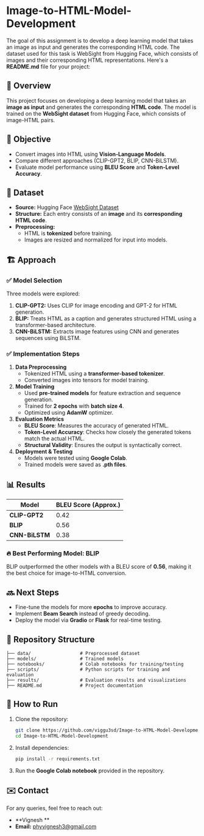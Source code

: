 # Image-to-HTML-Model-Development
The goal of this assignment is to develop a deep learning model that takes an image as input and generates the corresponding HTML code. The dataset used for this task is WebSight from Hugging Face, which consists of images and their corresponding HTML representations.
Here's a **README.md** file for your project:  


## 📌 Overview  
This project focuses on developing a deep learning model that takes an **image as input** and generates the corresponding **HTML code**. The model is trained on the **WebSight dataset** from Hugging Face, which consists of image-HTML pairs.  

## 🚀 Objective  
- Convert images into HTML using **Vision-Language Models**.  
- Compare different approaches (CLIP-GPT2, BLIP, CNN-BiLSTM).  
- Evaluate model performance using **BLEU Score** and **Token-Level Accuracy**.  

## 📂 Dataset  
- **Source:** Hugging Face [WebSight Dataset](https://huggingface.co/datasets)  
- **Structure:** Each entry consists of an **image** and its **corresponding HTML code**.  
- **Preprocessing:**  
  - HTML is **tokenized** before training.  
  - Images are resized and normalized for input into models.  

## 🏗️ Approach  

### ✅ Model Selection  
Three models were explored:  
1. **CLIP-GPT2:** Uses CLIP for image encoding and GPT-2 for HTML generation.  
2. **BLIP:** Treats HTML as a caption and generates structured HTML using a transformer-based architecture.  
3. **CNN-BiLSTM:** Extracts image features using CNN and generates sequences using BiLSTM.  

### ✅ Implementation Steps  
1. **Data Preprocessing**  
   - Tokenized HTML using a **transformer-based tokenizer**.  
   - Converted images into tensors for model training.  
2. **Model Training**  
   - Used **pre-trained models** for feature extraction and sequence generation.  
   - Trained for **2 epochs** with **batch size 4**.  
   - Optimized using **AdamW** optimizer.  
3. **Evaluation Metrics**  
   - **BLEU Score**: Measures the accuracy of generated HTML.  
   - **Token-Level Accuracy**: Checks how closely the generated tokens match the actual HTML.  
   - **Structural Validity**: Ensures the output is syntactically correct.  
4. **Deployment & Testing**  
   - Models were tested using **Google Colab**.  
   - Trained models were saved as **.pth files**.  

## 📊 Results  

| Model        | BLEU Score (Approx.) |
|-------------|------------------|
| **CLIP-GPT2** | 0.42 |
| **BLIP**      | 0.56 |
| **CNN-BiLSTM** | 0.38 |

### 🔥 Best Performing Model: **BLIP**  
BLIP outperformed the other models with a BLEU score of **0.56**, making it the best choice for image-to-HTML conversion.  

## 🔜 Next Steps  
- Fine-tune the models for more **epochs** to improve accuracy.  
- Implement **Beam Search** instead of greedy decoding.  
- Deploy the model via **Gradio** or **Flask** for real-time testing.  

## 📁 Repository Structure  
```
├── data/                  # Preprocessed dataset  
├── models/                # Trained models  
├── notebooks/             # Colab notebooks for training/testing  
├── scripts/               # Python scripts for training and evaluation  
├── results/               # Evaluation results and visualizations  
├── README.md              # Project documentation  
```

## 📌 How to Run  
1. Clone the repository:  
   ```bash
   git clone https://github.com/viggu3sd/Image-to-HTML-Model-Development.git
   cd Image-to-HTML-Model-Development
   ```
2. Install dependencies:  
   ```bash
   pip install -r requirements.txt
   ```
3. Run the **Google Colab notebook** provided in the repository.  

## ✉️ Contact  
For any queries, feel free to reach out:  
- **Vignesh **  
- **Email:** phyvignesh3@gmail.com


